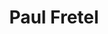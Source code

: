 ---
title: "Paul Fretel"
url: /saint-jean-de-luz/paul-fretel-boulevard-adolphe-thiers/
shop: Friseur
---